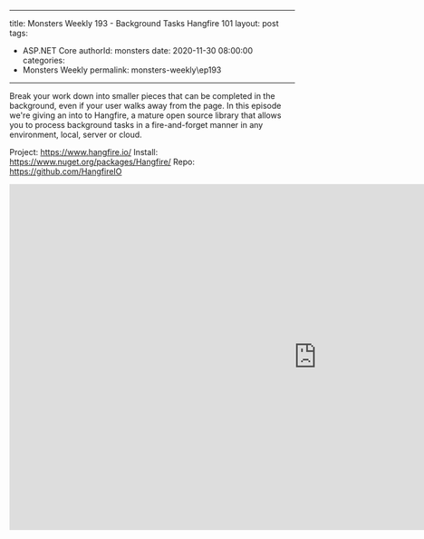 
---
title: Monsters Weekly 193 -  Background Tasks Hangfire 101
layout: post
tags: 
  - ASP.NET Core
authorId: monsters
date: 2020-11-30 08:00:00
categories:
  - Monsters Weekly
permalink: monsters-weekly\ep193
---

Break your work down into smaller pieces that can be completed in the background, even if your user walks away from the page. In this episode we're giving an into to Hangfire, a mature open source library that allows you to process background tasks in a fire-and-forget manner in any environment, local, server or cloud.

Project: https://www.hangfire.io/
Install: https://www.nuget.org/packages/Hangfire/
Repo: https://github.com/HangfireIO

<iframe width="1084" height="610" src="https://www.youtube.com/embed/ovVyuOWdg6c" frameborder="0" allow="accelerometer; autoplay; encrypted-media; gyroscope; picture-in-picture" allowfullscreen></iframe>
